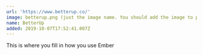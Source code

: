 ```yaml
---
url: 'https://www.betterup.co/'
image: betterup.png (just the image name. You should add the image to public/images/users and follow the below instructions)
name: BetterUp
added: 2019-10-07T17:52:41.007Z
---
```

This is where you fill in how you use Ember

<!--
******* PLEASE READ *******
Delete this whole comment before submitting your PR

To have your pull request accepted, you must submit your information on this
form: https://airtable.com/shrZSLswT03VpzY1D.

Please be sure the logo you upload has a transparent background, and adequate
whitespace so it's not crammed against the edges. The size of the space you're
filling is max 210 x 103. To best control appearance, submit an image this
exact size that already includes the whitespace you want. To support
high-resolution displays, consider submitting your image at twice this
resolution with dimensions of 420 x 206.

Please optimize your images for the web, e.g. by compressing them with some
tool or service like https://imageoptim.com. Specifically they should be PNG8
files with alpha transparency, include no meta data and be not larger than
10KB.

Please do not post links directly to pages selling Ember consulting services.
They will be removed.

These logos are in a particular order, most recently, that being the order in
which people made their requests, as such please leave the generated _added_
value.

As of August 2015, new entries are required to also fill in the "use" field;
specifically, tell us in a couple words what you use Ember for. This info will
not be published on the site, but will help us verify that new entrants belong
on this list. This will also help keep the list current in the future, since it
will become easier to verify if the specified use is still current. The "use"
field is the main content of the Markdown file under the yaml frontmatter
-->
